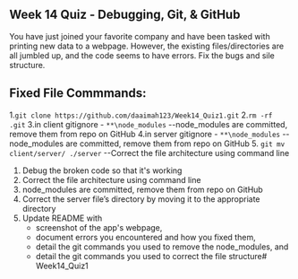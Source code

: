 ## Week 14 Quiz - Debugging, Git, & GitHub

You have just joined your favorite company and have been tasked with printing new data to a webpage. However, the existing files/directories are all jumbled up, and the code seems to have errors. Fix the bugs and sile structure. 

## Fixed File Commmands:
1.`git clone https://github.com/daaimah123/Week14_Quiz1.git`
2.`rm -rf .git`
3.in client gitignore  - `**\node_modules`   --node_modules are committed, remove them from repo on GitHub
4.in server gitignore  - `**\node_modules`   --node_modules are committed, remove them from repo on GitHub
5. `git mv client/server/ ./server`          --Correct the file architecture using command line


1. Debug the broken code so that it's working
2. Correct the file architecture using command line
4. node_modules are committed, remove them from repo on GitHub
5. Correct the server file’s directory by moving it to the appropriate directory
6. Update README with
    - screenshot of the app's webpage, 
    - document errors you encountered and how you fixed them, 
    - detail the git commands you used to remove the node_modules, and
    - detail the git commands you used to correct the file structure# Week14_Quiz1
